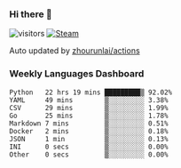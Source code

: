 ### Hi there 👋

![visitors](https://visitor-badge.glitch.me/badge?page_id=zhourunlai)
[![Steam](https://img.shields.io/badge/dynamic/json?label=Steam&query=%24.data.totalSubs&url=https%3A%2F%2Fapi.spencerwoo.com%2Fsubstats%2F%3Fsource%3DsteamGames%26queryKey%3D76561198285156854&suffix=%20Games&logo=steam&labelColor=134375&color=0b1a37&longCache=true)](http://steamcommunity.com/profiles/76561198285156854)

Auto updated by <a href="https://github.com/zhourunlai/zhourunlai/actions" target="_blank">zhourunlai/actions</a>

### Weekly Languages Dashboard

<!--PART:wakatime-->
```text
Python   22 hrs 19 mins █████████▒ 92.02%
YAML     49 mins        ▒░░░░░░░░░ 3.38%
CSV      29 mins        ▒░░░░░░░░░ 1.99%
Go       25 mins        ▒░░░░░░░░░ 1.78%
Markdown 7 mins         ▒░░░░░░░░░ 0.51%
Docker   2 mins         ▒░░░░░░░░░ 0.18%
JSON     1 min          ▒░░░░░░░░░ 0.13%
INI      0 secs         ▒░░░░░░░░░ 0.00%
Other    0 secs         ▒░░░░░░░░░ 0.00%
```
<!--PART:wakatime-->
